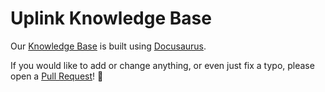 # Uplink Knowledge Base

Our [Knowledge Base](https://uplink.tech/kb) is built using [Docusaurus](https://docusaurus.io/).

If you would like to add or change anything, or even just fix a typo, please open a [Pull Request](https://github.com/uplinkhq/knowledge-base/pulls)! 🙇
